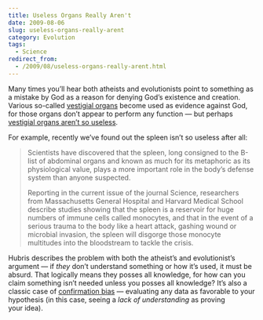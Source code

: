 ```yaml
---
title: Useless Organs Really Aren't
date: 2009-08-06
slug: useless-organs-really-arent
category: Evolution
tags:
  - Science
redirect_from:
  - /2009/08/useless-organs-really-arent.html
---
```




Many times you’ll hear both atheists and evolutionists point to
something as a mistake by God as a reason for denying God’s existence
and creation. Various so-called [vestigial organs](http://atheism.about.com/library/FAQs/evolution/blfaq_evolution_evidence08.htm)
become used as evidence against God, for those organs don’t appear to
perform any function — but perhaps [vestigial organs aren’t so useless](http://news.nationalgeographic.com/news/2009/07/090730-spleen-vestigial-organs.html).

For example, recently we’ve found out the spleen isn’t so useless
after all:

<blockquote cite="http://www.nytimes.com/2009/08/04/science/04angier.html?_r=1">
<p>
Scientists have discovered that the spleen, long consigned to the B-list of abdominal organs and known as much for its metaphoric as its physiological value, plays a more important role in the body’s defense system than anyone&nbsp;suspected.</p>
<p>Reporting in the current issue of the journal Science, researchers from Massachusetts General Hospital and Harvard Medical School describe studies showing that the spleen is a reservoir for huge numbers of immune cells called monocytes, and that in the event of a serious trauma to the body like a heart attack, gashing wound or microbial invasion, the spleen will disgorge those monocyte multitudes into the bloodstream to tackle the&nbsp;crisis.</p>
</blockquote>

Hubris describes the problem with both the atheist’s and evolutionist’s
argument — if *they* don’t understand something or how it’s used, it
must be absurd. That logically means they posses all knowledge, for how
can you claim something isn’t needed unless you posses all knowledge?
It’s also a classic case of [confirmation bias](http://en.wikipedia.org/wiki/Confirmation_bias) — evaluating any
data as favorable to your hypothesis (in this case, seeing a *lack of
understanding* as proving your idea).
